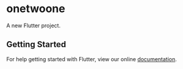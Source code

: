 # onetwoone

A new Flutter project.

## Getting Started

For help getting started with Flutter, view our online
[documentation](https://flutter.io/).
